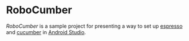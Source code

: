 # RoboCumber

*RoboCumber* is a sample project for presenting a way to set up [espresso](https://code.google.com/p/android-test-kit/wiki/Espresso) and [cucumber](https://github.com/cucumber/cucumber-jvm) in [Android Studio](http://developer.android.com/tools/studio/index.html).
 